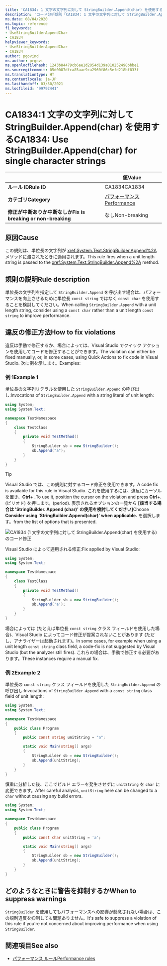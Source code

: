 ```yaml
---
title: 'CA1834: 1 文字の文字列に対して StringBuilder.Append(char) を使用する (コード分析)'
description: 'コード分析規則「CA1834: 1 文字の文字列に対して StringBuilder.Append(char) を使用する」について'
ms.date: 08/04/2020
ms.topic: reference
f1_keywords:
- UseStringBuilderAppendChar
- CA1834
helpviewer_keywords:
- UseStringBuilderAppendChar
- CA1834
author: pgovind
ms.author: prgovi
ms.openlocfilehash: 1243b84479cb6ae1d2054d139a010252498bbbe1
ms.sourcegitcommit: 05d0087dfca85aac9ca2960f86c5efd218bf833f
ms.translationtype: HT
ms.contentlocale: ja-JP
ms.lasthandoff: 03/30/2021
ms.locfileid: "99792441"
---
```

# <a name="ca1834-use-stringbuilderappendchar-for-single-character-strings"></a><span data-ttu-id="74c55-103">CA1834:1 文字の文字列に対して StringBuilder.Append(char) を使用する</span><span class="sxs-lookup"><span data-stu-id="74c55-103">CA1834: Use StringBuilder.Append(char) for single character strings</span></span>

| | <span data-ttu-id="74c55-104">値</span><span class="sxs-lookup"><span data-stu-id="74c55-104">Value</span></span> |
|-|-|
| <span data-ttu-id="74c55-105">**ルール ID**</span><span class="sxs-lookup"><span data-stu-id="74c55-105">**Rule ID**</span></span> |<span data-ttu-id="74c55-106">CA1834</span><span class="sxs-lookup"><span data-stu-id="74c55-106">CA1834</span></span>|
| <span data-ttu-id="74c55-107">**カテゴリ**</span><span class="sxs-lookup"><span data-stu-id="74c55-107">**Category**</span></span> |[<span data-ttu-id="74c55-108">パフォーマンス</span><span class="sxs-lookup"><span data-stu-id="74c55-108">Performance</span></span>](performance-warnings.md)|
| <span data-ttu-id="74c55-109">**修正が中断ありか中断なしか**</span><span class="sxs-lookup"><span data-stu-id="74c55-109">**Fix is breaking or non-breaking**</span></span> |<span data-ttu-id="74c55-110">なし</span><span class="sxs-lookup"><span data-stu-id="74c55-110">Non-breaking</span></span>|

## <a name="cause"></a><span data-ttu-id="74c55-111">原因</span><span class="sxs-lookup"><span data-stu-id="74c55-111">Cause</span></span>

<span data-ttu-id="74c55-112">この規則は、単位長の文字列が <xref:System.Text.StringBuilder.Append%2A> メソッドに渡されたときに適用されます。</span><span class="sxs-lookup"><span data-stu-id="74c55-112">This rule fires when a unit length string is passed to the <xref:System.Text.StringBuilder.Append%2A> method.</span></span>

## <a name="rule-description"></a><span data-ttu-id="74c55-113">規則の説明</span><span class="sxs-lookup"><span data-stu-id="74c55-113">Rule description</span></span>

<span data-ttu-id="74c55-114">単位長の文字列を指定して `StringBuilder.Append` を呼び出す場合は、パフォーマンスを向上させるために単位長 `const string` ではなく `const char` を使用することを検討してください。</span><span class="sxs-lookup"><span data-stu-id="74c55-114">When calling `StringBuilder.Append` with a unit length string, consider using a `const char` rather than a unit length `const string` to improve performance.</span></span>

## <a name="how-to-fix-violations"></a><span data-ttu-id="74c55-115">違反の修正方法</span><span class="sxs-lookup"><span data-stu-id="74c55-115">How to fix violations</span></span>

<span data-ttu-id="74c55-116">違反は手動で修正するか、場合によっては、Visual Studio でクイック アクションを使用してコードを修正することができます。</span><span class="sxs-lookup"><span data-stu-id="74c55-116">The violation can either be fixed manually, or, in some cases, using Quick Actions to fix code in Visual Studio.</span></span> <span data-ttu-id="74c55-117">次に例を示します。</span><span class="sxs-lookup"><span data-stu-id="74c55-117">Examples:</span></span>

### <a name="example-1"></a><span data-ttu-id="74c55-118">例 1</span><span class="sxs-lookup"><span data-stu-id="74c55-118">Example 1</span></span>

<span data-ttu-id="74c55-119">単位長の文字列リテラルを使用した `StringBuilder.Append` の呼び出し:</span><span class="sxs-lookup"><span data-stu-id="74c55-119">Invocations of `StringBuilder.Append` with a string literal of unit length:</span></span>

```csharp
using System;
using System.Text;

namespace TestNamespace
{
    class TestClass
    {
        private void TestMethod()
        {
            StringBuilder sb = new StringBuilder();
            sb.Append("a");
        }
    }
}
```

> [!TIP]
> <span data-ttu-id="74c55-120">Visual Studio では、この規則に対するコード修正を使用できます。</span><span class="sxs-lookup"><span data-stu-id="74c55-120">A code fix is available for this rule in Visual Studio.</span></span> <span data-ttu-id="74c55-121">これを使用するには、違反にカーソルを置き、**Ctrl**+ **.**</span><span class="sxs-lookup"><span data-stu-id="74c55-121">To use it, position the cursor on the violation and press **Ctrl**+**.**</span></span> <span data-ttu-id="74c55-122">(ピリオド) を押します。</span><span class="sxs-lookup"><span data-stu-id="74c55-122">(period).</span></span> <span data-ttu-id="74c55-123">表示されるオプションの一覧から **[該当する場合は 'StringBuilder. Append (char)' の使用を検討してください]**</span><span class="sxs-lookup"><span data-stu-id="74c55-123">Choose **Consider using 'StringBuilder.Append(char)' when applicable.**</span></span> <span data-ttu-id="74c55-124">を選択します。</span><span class="sxs-lookup"><span data-stu-id="74c55-124">from the list of options that is presented.</span></span>
>
> ![CA1834 (1 文字の文字列に対して StringBuilder.Append(char) を使用する) のコード修正](media/ca1834-codefix.png)

<span data-ttu-id="74c55-126">Visual Studio によって適用される修正:</span><span class="sxs-lookup"><span data-stu-id="74c55-126">Fix applied by Visual Studio:</span></span>

```csharp
using System;
using System.Text;

namespace TestNamespace
{
    class TestClass
    {
        private void TestMethod()
        {
            StringBuilder sb = new StringBuilder();
            sb.Append('a');
        }
    }
}
```

<span data-ttu-id="74c55-127">場合によっては (たとえば単位長 `const string` クラス フィールドを使用した場合)、Visual Studio によってコード修正が提案されないことがあります (ただし、アナライザーは起動されます)。</span><span class="sxs-lookup"><span data-stu-id="74c55-127">In some cases, for example when using a unit length `const string` class field, a code-fix is not suggested by Visual Studio (but the analyzer still fires).</span></span> <span data-ttu-id="74c55-128">これらの場合は、手動で修正する必要があります。</span><span class="sxs-lookup"><span data-stu-id="74c55-128">These instances require a manual fix.</span></span>

### <a name="example-2"></a><span data-ttu-id="74c55-129">例 2</span><span class="sxs-lookup"><span data-stu-id="74c55-129">Example 2</span></span>

<span data-ttu-id="74c55-130">単位長の `const string` クラス フィールドを使用した `StringBuilder.Append` の呼び出し:</span><span class="sxs-lookup"><span data-stu-id="74c55-130">Invocations of `StringBuilder.Append` with a `const string` class field of unit length:</span></span>

```cs
using System;
using System.Text;

namespace TestNamespace
{
    public class Program
    {
        public const string unitString = "a";

        static void Main(string[] args)
        {
            StringBuilder sb = new StringBuilder();
            sb.Append(unitString);
        }
    }
}
```

<span data-ttu-id="74c55-131">慎重に分析した後、ここでビルド エラーを発生させずに `unitString` を `char` に変更できます。</span><span class="sxs-lookup"><span data-stu-id="74c55-131">After careful analysis, `unitString` here can be changed to a `char` without causing any build errors.</span></span>

```cs
using System;
using System.Text;

namespace TestNamespace
{
    public class Program
    {
        public const char unitString = 'a';

        static void Main(string[] args)
        {
            StringBuilder sb = new StringBuilder();
            sb.Append(unitString);
        }
    }
}
```

## <a name="when-to-suppress-warnings"></a><span data-ttu-id="74c55-132">どのようなときに警告を抑制するか</span><span class="sxs-lookup"><span data-stu-id="74c55-132">When to suppress warnings</span></span>

<span data-ttu-id="74c55-133">`StringBuilder` を使用してもパフォーマンスへの影響が懸念されない場合は、この規則違反を抑制しても問題ありません。</span><span class="sxs-lookup"><span data-stu-id="74c55-133">It's safe to suppress a violation of this rule if you're not concerned about improving performance when using `StringBuilder`.</span></span>

## <a name="see-also"></a><span data-ttu-id="74c55-134">関連項目</span><span class="sxs-lookup"><span data-stu-id="74c55-134">See also</span></span>

- [<span data-ttu-id="74c55-135">パフォーマンス ルール</span><span class="sxs-lookup"><span data-stu-id="74c55-135">Performance rules</span></span>](performance-warnings.md)
